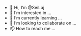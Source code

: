 - 👋 Hi, I’m @SeiLaj
- 👀 I’m interested in ...
- 🌱 I’m currently learning ...
- 💞️ I’m looking to collaborate on ...
- 📫 How to reach me ...

<!---
SeiLaj/SeiLaj is a ✨ special ✨ repository because its `README.md` (this file) appears on your GitHub profile.
You can click the Preview link to take a look at your changes.
--->
